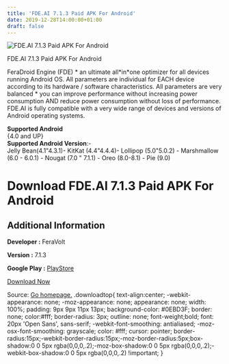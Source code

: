 ```yaml
---
title: 'FDE.AI 7.1.3 Paid APK For Android'
date: 2019-12-28T14:00:00+01:00
draft: false
---
```


![FDE.AI 7.1.3 Paid APK For Android](https://i2.wp.com/apkhome.net/wp-content/uploads/2019/11/FDE.AI-7.1.3-Paid.png "FDE.AI 7.1.3 Paid APK For Android")

  

FDE.AI 7.1.3 Paid APK For Android

FeraDroid Engine (FDE) \* an ultimate all\*in\*one optimizer for all devices running Android OS. All parameters are individual for EACH device according to its hardware / software characteristics. All parameters are very balanced \* you can improve performance without increasing power consumption AND reduce power consumption without loss of performance. FDE.AI is fully compatible with a very wide range of devices and versions of Android operating systems.

**Supported Android**  
{4.0 and UP}  
**Supported Android Version**:-  
Jelly Bean(4.1"4.3.1)- KitKat (4.4"4.4.4)- Lollipop (5.0"5.0.2) - Marshmallow (6.0 - 6.0.1) - Nougat (7.0 " 7.1.1) - Oreo (8.0-8.1) - Pie (9.0)

Download FDE.AI 7.1.3 Paid APK For Android
==========================================

Additional Information
----------------------

**Developer :** FeraVolt

**Version :** 7.1.3

**Google Play :** [PlayStore](https://play.google.com/store/apps/details?id=com.feravolt.fdeai)

  

[Download Now](https://store4app.co/post/fde-ai-7-1-3-paid-apk-for-android_1574075199)

  
Source: [Go homepage.](https://store4app.co/post/fde-ai-7-1-3-paid-apk-for-android_1574075199) .downloadtop{ text-align:center; -webkit-appearance: none; -moz-appearance: none; appearance: none; width: 100%; padding: 9px 9px 11px 13px; background-color: #0EBD3F; border: none; color:#fff; border-radius: 3px; outline: none; font-weight;bold; font: 20px 'Open Sans', sans-serif; -webkit-font-smoothing: antialiased; -moz-osx-font-smoothing: grayscale; color: #fff; cursor: pointer; border-radius:15px;-webkit-border-radius:15px;-moz-border-radius:5px;box-shadow:0 0 5px rgba(0,0,0,.2);-moz-box-shadow:0 0 5px rgba(0,0,0,.2);-webkit-box-shadow:0 0 5px rgba(0,0,0,.2) !important; }